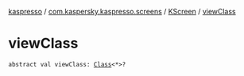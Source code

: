 [kaspresso](../../index.md) / [com.kaspersky.kaspresso.screens](../index.md) / [KScreen](index.md) / [viewClass](./view-class.md)

# viewClass

`abstract val viewClass: `[`Class`](https://developer.android.com/reference/java/lang/Class.html)`<*>?`